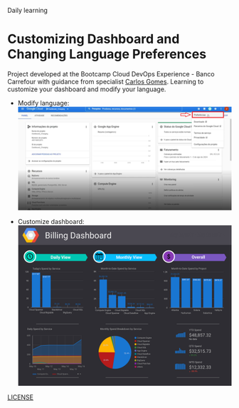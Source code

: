 Daily learning

# Customizing Dashboard and Changing Language Preferences

Project developed at the Bootcamp Cloud DevOps Experience - Banco Carrefour with guidance from specialist [Carlos Gomes](https://www.linkedin.com/in/carlos-barbero-95457b22/ "Carlos Gomes").
Learning to customize your dashboard and modify your language.

- Modify language:
![modify language](/Language_Preferences.png)

- Customize dashboard:
![Customize dashboard](/dashboard_data.png)

[LICENSE](/LICENSE)
